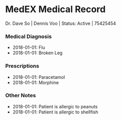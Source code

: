 # MedEX Medical Record
Dr. Dave So | Dennis Voo | Status: Active | 75425454

### Medical Diagnosis
- 2018-01-01: Flu
- 2018-01-01: Broken Leg

### Prescriptions
- 2018-01-01: Paracetamol
- 2018-01-01: Morphine

### Other Notes
- 2018-01-01: Patient is allergic to peanuts
- 2018-01-01: Patient is allergic to shellfish